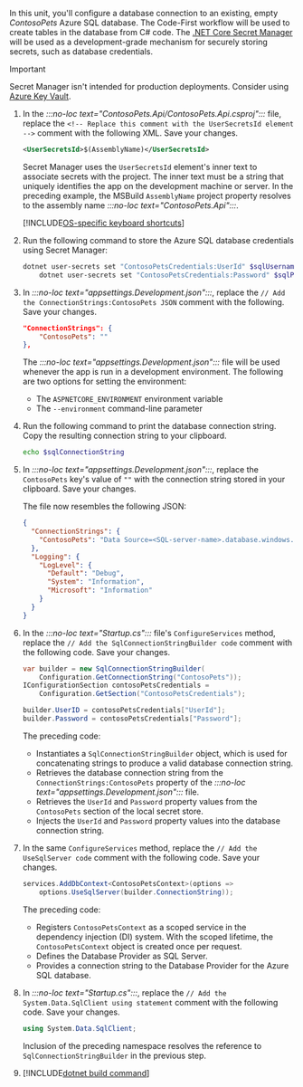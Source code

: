In this unit, you'll configure a database connection to an existing, empty *ContosoPets* Azure SQL database. The Code-First workflow will be used to create tables in the database from C# code. The [.NET Core Secret Manager](https://docs.microsoft.com/aspnet/core/security/app-secrets#secret-manager) will be used as a development-grade mechanism for securely storing secrets, such as database credentials.

> [!IMPORTANT]
> Secret Manager isn't intended for production deployments. Consider using [Azure Key Vault](https://docs.microsoft.com/azure/key-vault/key-vault-overview).

1. In the *:::no-loc text="ContosoPets.Api/ContosoPets.Api.csproj":::* file, replace the `<!-- Replace this comment with the UserSecretsId element -->` comment with the following XML. Save your changes.

    ```xml
    <UserSecretsId>$(AssemblyName)</UserSecretsId>
    ```

    Secret Manager uses the `UserSecretsId` element's inner text to associate secrets with the project. The inner text must be a string that uniquely identifies the app on the development machine or server. In the preceding example, the MSBuild `AssemblyName` project property resolves to the assembly name *:::no-loc text="ContosoPets.Api":::*.

    [!INCLUDE[OS-specific keyboard shortcuts](../../includes/keyboard-shortcuts-table.md)]

1. Run the following command to store the Azure SQL database credentials using Secret Manager:

    ```bash
    dotnet user-secrets set "ContosoPetsCredentials:UserId" $sqlUsername && \
        dotnet user-secrets set "ContosoPetsCredentials:Password" $sqlPassword
    ```

1. In *:::no-loc text="appsettings.Development.json":::*, replace the `// Add the ConnectionStrings:ContosoPets JSON` comment with the following. Save your changes.

    ```json
    "ConnectionStrings": {
        "ContosoPets": ""
    },
    ```

    The *:::no-loc text="appsettings.Development.json":::* file will be used whenever the app is run in a development environment. The following are two options for setting the environment:

    * The `ASPNETCORE_ENVIRONMENT` environment variable
    * The `--environment` command-line parameter

1. Run the following command to print the database connection string. Copy the resulting connection string to your clipboard.

    ```bash
    echo $sqlConnectionString
    ```

1. In *:::no-loc text="appsettings.Development.json":::*, replace the `ContosoPets` key's value of `""` with the connection string stored in your clipboard. Save your changes.

    The file now resembles the following JSON:

    ```json
    {
      "ConnectionStrings": {
        "ContosoPets": "Data Source=<SQL-server-name>.database.windows.net;Initial Catalog=ContosoPets;Connect Timeout=30;Encrypt=True;TrustServerCertificate=False;ApplicationIntent=ReadWrite;MultiSubnetFailover=False"
      },
      "Logging": {
        "LogLevel": {
          "Default": "Debug",
          "System": "Information",
          "Microsoft": "Information"
        }
      }
    }
    ```

1. In the *:::no-loc text="Startup.cs":::* file's `ConfigureServices` method, replace the `// Add the SqlConnectionStringBuilder code` comment with the following code. Save your changes.

    ```csharp
    var builder = new SqlConnectionStringBuilder(
        Configuration.GetConnectionString("ContosoPets"));
    IConfigurationSection contosoPetsCredentials =
        Configuration.GetSection("ContosoPetsCredentials");

    builder.UserID = contosoPetsCredentials["UserId"];
    builder.Password = contosoPetsCredentials["Password"];
    ```

    The preceding code:

    * Instantiates a `SqlConnectionStringBuilder` object, which is used for concatenating strings to produce a valid database connection string.
    * Retrieves the database connection string from the `ConnectionStrings:ContosoPets` property of the *:::no-loc text="appsettings.Development.json":::* file.
    * Retrieves the `UserId` and `Password` property values from the `ContosoPets` section of the local secret store.
    * Injects the `UserId` and `Password` property values into the database connection string.

1. In the same `ConfigureServices` method, replace the `// Add the UseSqlServer code` comment with the following code. Save your changes.

    ```csharp
    services.AddDbContext<ContosoPetsContext>(options =>
        options.UseSqlServer(builder.ConnectionString));
    ```

    The preceding code:

    * Registers `ContosoPetsContext` as a scoped service in the dependency injection (DI) system. With the scoped lifetime, the `ContosoPetsContext` object is created once per request.
    * Defines the Database Provider as SQL Server.
    * Provides a connection string to the Database Provider for the Azure SQL database.

1. In *:::no-loc text="Startup.cs":::*, replace the `// Add the System.Data.SqlClient using statement` comment with the following code. Save your changes.

    ```csharp
    using System.Data.SqlClient;
    ```

    Inclusion of the preceding namespace resolves the reference to `SqlConnectionStringBuilder` in the previous step.

1. [!INCLUDE[dotnet build command](../../includes/dotnet-build-command.md)]